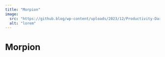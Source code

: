 ```yaml
---
title: "Morpion"
image:
  src: "https://github.blog/wp-content/uploads/2023/12/Productivity-DarkMode-1.png?resize=1200%2C630"
  alt: "lorem"
---
```


# Morpion
